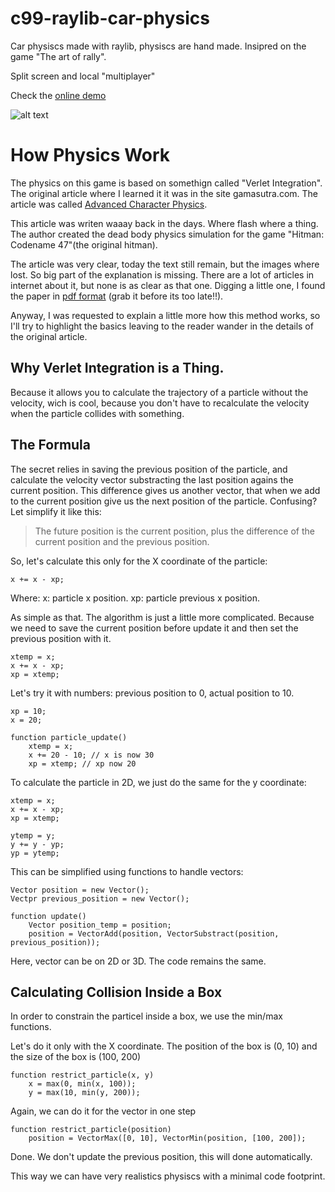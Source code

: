 # c99-raylib-car-physics
Car physiscs made with raylib, physiscs are hand made. Insipred on the game "The art of rally".

Split screen and local "multiplayer"

Check the [online demo](https://weremsoft.github.io/c99-raylib-car-physics/)

![alt text](https://github.com/WEREMSOFT/c99-raylib-car-physics/blob/master/doc_assets/demo.gif "Logo Title Text")

# How Physics Work

The physics on this game is based on somethign called "Verlet Integration". The original article where I learned it it was in the site gamasutra.com. The article was called [Advanced Character Physics](https://www.gamasutra.com/view/feature/131313/advanced_character_physics.php).

This article was writen waaay back in the days. Where flash where a thing. The author created the dead body physics simulation for the game "Hitman: Codename 47"(the original hitman).

The article was very clear, today the text still remain, but the images where lost. So big part of the explanation is missing. There are a lot of articles in internet about it, but none is as clear as that one. Digging a little one, I found the paper in [pdf format](https://www.cs.cmu.edu/afs/cs/academic/class/15462-s13/www/lec_slides/Jakobsen.pdf) (grab it before its too late!!).

Anyway, I was requested to explain a little more how this method works, so I'll try to highlight the basics leaving to the reader wander in the details of the original article.

## Why Verlet Integration is a Thing.

Because it allows you to calculate the trajectory of a particle without the velocity, wich is cool, because you don't have to recalculate the velocity when the particle collides with something.

## The Formula

The secret relies in saving the previous position of the particle, and calculate the velocity vector substracting the last position agains the current position. This difference gives us another vector, that when we add to the current position give us the next position of the particle. Confusing? Let simplify it like this:

> The future position is the current position, plus the difference of the current position and the previous position.

So, let's calculate this only for the X coordinate of the particle:

```
x += x - xp;
```

Where:
x: particle x position.
xp: particle previous x position.

As simple as that. The algorithm is just a little more complicated. Because we need to save the current position before update it and then set the previous position with it.

```
xtemp = x;
x += x - xp;
xp = xtemp;
```

Let's try it with numbers: previous position to 0, actual position to 10.

```
xp = 10;
x = 20;

function particle_update()
    xtemp = x;
    x += 20 - 10; // x is now 30
    xp = xtemp; // xp now 20

```

To calculate the particle in 2D, we just do the same for the y coordinate:

```
xtemp = x;
x += x - xp;
xp = xtemp;

ytemp = y;
y += y - yp;
yp = ytemp;
```

This can be simplified using functions to handle vectors:

```
Vector position = new Vector();
Vectpr previous_position = new Vector();

function update()
    Vector position_temp = position;
    position = VectorAdd(position, VectorSubstract(position, previous_position));
```

Here, vector can be on 2D or 3D. The code remains the same.


## Calculating Collision Inside a Box

In order to constrain the particel inside a box, we use the min/max functions.

Let's do it only with the X coordinate. The position of the box is (0, 10) and the size of the box is (100, 200)

```
function restrict_particle(x, y)
    x = max(0, min(x, 100));
    y = max(10, min(y, 200));

```

Again, we can do it for the vector in one step
```
function restrict_particle(position)
    position = VectorMax([0, 10], VectorMin(position, [100, 200]);
```

Done. We don't update the previous position, this will done automatically.

This way we can have very realistics physiscs with a minimal code footprint.